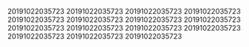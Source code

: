 20191022035723
20191022035723
20191022035723
20191022035723
20191022035723
20191022035723
20191022035723
20191022035723
20191022035723
20191022035723
20191022035723
20191022035723
20191022035723
20191022035723
20191022035723
